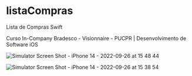 # listaCompras
Lista de Compras Swift

Curso In-Company Bradesco - Visionnaire - PUCPR | Desenvolvimento de Software iOS


![Simulator Screen Shot - iPhone 14 - 2022-09-26 at 15 48 44](https://user-images.githubusercontent.com/49988253/194731356-ab2c557c-d25f-4f35-9fb8-42bb517225e2.png)

![Simulator Screen Shot - iPhone 14 - 2022-09-26 at 15 38 54](https://user-images.githubusercontent.com/49988253/194731375-ff6e9315-da63-4d32-bb85-517554e7f564.png)
